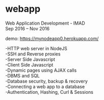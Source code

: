# webapp

Web Application Development - IMAD <br />
Sep 2016 – Nov 2016 <br />

demo: https://mynodeapp0.herokuapp.com/ <br />

-HTTP web server in NodeJS <br />
-SSH and Reverse proxies <br />
-Server Side Javascript <br />
-Client Side Javascript <br />
-Dynamic pages using AJAX calls <br />
-DBMS and SQL <br />
-Database security, backup & recovery <br />
-Connecting a web app to a database <br />
-Authentication, Hashing, Curl & Sessions <br />
